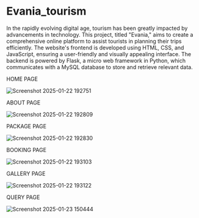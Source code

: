 # Evania_tourism
In the rapidly evolving digital age, tourism has been greatly impacted by advancements in technology. This project, titled "Evania," aims to create a comprehensive online platform to assist tourists in planning their trips efficiently. The website's frontend is developed using HTML, CSS, and JavaScript, ensuring a user-friendly and visually appealing interface. The backend is powered by Flask, a micro web framework in Python, which communicates with a MySQL database to store and retrieve relevant data.

HOME PAGE

![Screenshot 2025-01-22 192751](https://github.com/user-attachments/assets/d3c2a481-2b1c-4f8f-a46d-082ead680f52)

ABOUT PAGE

![Screenshot 2025-01-22 192809](https://github.com/user-attachments/assets/00282f4f-92c3-4784-90a3-8b6bcd37ae9a)

PACKAGE PAGE

![Screenshot 2025-01-22 192830](https://github.com/user-attachments/assets/7f628e5f-72c8-4f32-9473-df502f4d4b06)

BOOKING PAGE

![Screenshot 2025-01-22 193103](https://github.com/user-attachments/assets/3eef555f-9af7-4213-9de5-93aa5cdff97c)

GALLERY PAGE

![Screenshot 2025-01-22 193122](https://github.com/user-attachments/assets/81a3c8ea-31b1-487d-b485-9586fd402c6d)

QUERY PAGE

![Screenshot 2025-01-23 150444](https://github.com/user-attachments/assets/855f5f6a-4d1f-465b-b106-2a0b72b15b74)






